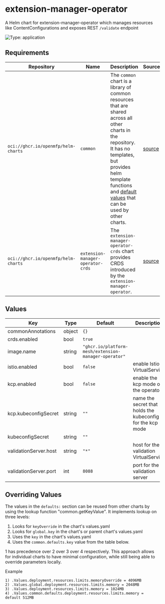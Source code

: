 # extension-manager-operator

A Helm chart for extension-manager-operator which manages resources like ContentConfigurations and exposes REST `/validate` endpoint

![Type: application](https://img.shields.io/badge/Type-application-informational?style=flat-square)

## Requirements

| Repository | Name | Description | Sources |
|------------|------|-------------|---------|
| `oci://ghcr.io/openmfp/helm-charts` | `common` | The `common` chart is a library of common resources that are shared across all other charts in the repository. It has no templates, but provides helm template functions and [default values](https://github.com/openmfp/helm-charts/blob/main/charts/common/values.yaml) that can be used by other charts. |[source](https://github.com/openmfp/helm-charts/tree/main/charts/common)|
| `oci://ghcr.io/openmfp/helm-charts` | `extension-manager-operator-crds` | The `extension-manager-operator-crds` chart provides CRDS introduced by the `extension-manager-operator`. |[source](https://github.com/openmfp/helm-charts/tree/main/charts/extension-manager-operator-crds)|
## Values
| Key | Type | Default | Description |
|-----|------|---------|-------------|
| commonAnnotations | object | `{}` |  |
| crds.enabled | bool | `true` |  |
| image.name | string | `"ghcr.io/platform-mesh/extension-manager-operator"` |  |
| istio.enabled | bool | `false` | enable Istio VirtualService |
| kcp.enabled | bool | `false` | enable the kcp mode of the operator |
| kcp.kubeconfigSecret | string | `""` | name the secret that holds the kubeconfig for the kcp mode |
| kubeconfigSecret | string | `""` |  |
| validationServer.host | string | `"*"` | host for the validation VirtualService |
| validationServer.port | int | `8088` | port for the validation server |

## Overriding Values

The values in the `defaults:` section can be reused from other charts by using the lookup function "common.getKeyValue". It implements lookup on three levels:

1. Looks for `keyOverride` in the chart's values.yaml
2. Looks for `global.key` in the chart's or parent chart's values.yaml
3. Uses the `key` in the chart's values.yaml
4. Uses the `common.defaults.key` value from the table below.

1 has precedence over 2 over 3 over 4 respectively. This approach allows for individual charts to have minimal configuration, while still being able to override parameters locally.

Example
```
1) .Values.deployment.resources.limits.memoryOverride = 4096MB
2) .Values.global.deployment.resources.limits.memory = 2048MB
3) .Values.deployment.resources.limits.memory = 1024MB
4) .Values.common.defaults.deployment.resources.limits.memory = default 512MB
```
